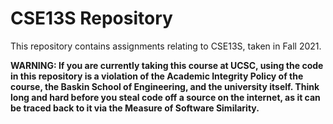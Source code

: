 # CSE13S Repository

This repository contains assignments relating to CSE13S, taken in Fall 2021.


**WARNING: If you are currently taking this course at UCSC, using the code in this repository is a violation of the Academic Integrity Policy of the course, the Baskin School of Engineering, and the university itself. Think long and hard before you steal code off a source on the internet, as it can be traced back to it via the Measure of Software Similarity.**

